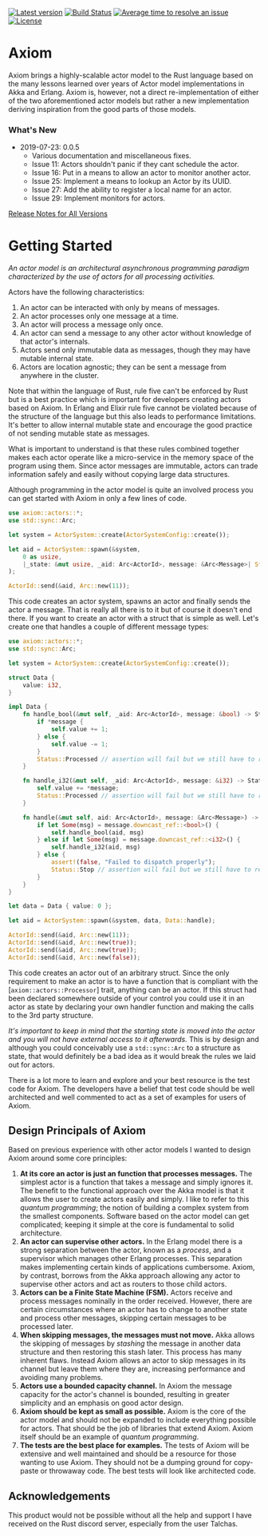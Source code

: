[![Latest version](https://img.shields.io/crates/v/axiom.svg)](https://crates.io/crates/axiom)
[![Build Status](https://api.travis-ci.org/rsimmonsjr/axiom.svg?branch=master)](https://travis-ci.org/rsimmonsjr/axiom)
[![Average time to resolve an issue](https://isitmaintained.com/badge/resolution/rsimmonsjr/axiom.svg)](https://isitmaintained.com/project/rsimmonsjr/axiom)
[![License](https://img.shields.io/crates/l/axiom.svg)](https://github.com/rsimmonsjr/axiom#license)

# Axiom 

Axiom brings a highly-scalable actor model to the Rust language based on the many lessons learned 
over years of Actor model implementations in Akka and Erlang. Axiom is, however, not a direct 
re-implementation of either of the two aforementioned actor models but rather a new 
implementation deriving inspiration from the good parts of those models.

### What's New
* 2019-07-23: 0.0.5 
  * Various documentation and miscellaneous fixes.
  * Issue 11: Actors shouldn't panic if they cant schedule the actor.
  * Issue 16: Put in a means to allow an actor to monitor another actor.
  * Issue 25: Implement a means to lookup an Actor by its UUID.
  * Issue 27: Add the ability to register a local name for an actor.
  * Issue 29: Implement monitors for actors.

[Release Notes for All Versions](https://github.com/rsimmonsjr/axiom/blob/master/RELEASE_NOTES.md)

# Getting Started

*An actor model is an architectural asynchronous programming paradigm characterized by the use
of actors for all processing activities.*

Actors have the following characteristics:
1. An actor can be interacted with only by means of messages.
2. An actor processes only one message at a time.
3. An actor will process a message only once.
4. An actor can send a message to any other actor without knowledge of that actor's internals.
5. Actors send only immutable data as messages, though they may have mutable internal state.
6. Actors are location agnostic; they can be sent a message from anywhere in the cluster.

Note that within the language of Rust, rule five can't be enforced by Rust but is a best practice
which is important for developers creating actors based on Axiom. In Erlang and Elixir rule
five cannot be violated because of the structure of the language but this also leads to
performance limitations. It's better to allow internal mutable state and encourage the good
practice of not sending mutable state as messages.

What is important to understand is that these rules combined together makes each actor operate
like a micro-service in the memory space of the program using them. Since actor messages are
immutable, actors can trade information safely and easily without copying large data
structures.

Although programming in the actor model is quite an involved process you can get started with
Axiom in only a few lines of code.

```rust
use axiom::actors::*;
use std::sync::Arc;

let system = ActorSystem::create(ActorSystemConfig::create());

let aid = ActorSystem::spawn(&system,
    0 as usize,
    |_state: &mut usize, _aid: Arc<ActorId>, message: &Arc<Message>| Status::Processed,
);

ActorId::send(&aid, Arc::new(11));
```

This code creates an actor system, spawns an actor and finally sends the actor a message.
That is really all there is to it but of course it doesn't end there. If you want to create
an actor with a struct that is simple as well. Let's create one that handles a couple of
different message types:

```rust
use axiom::actors::*;
use std::sync::Arc;

let system = ActorSystem::create(ActorSystemConfig::create());

struct Data {
    value: i32,
}

impl Data {
    fn handle_bool(&mut self, _aid: Arc<ActorId>, message: &bool) -> Status {
        if *message {
            self.value += 1;
        } else {
            self.value -= 1;
        }
        Status::Processed // assertion will fail but we still have to return.
    }

    fn handle_i32(&mut self, _aid: Arc<ActorId>, message: &i32) -> Status {
        self.value += *message;
        Status::Processed // assertion will fail but we still have to return.
    }

    fn handle(&mut self, aid: Arc<ActorId>, message: &Arc<Message>) -> Status {
        if let Some(msg) = message.downcast_ref::<bool>() {
            self.handle_bool(aid, msg)
        } else if let Some(msg) = message.downcast_ref::<i32>() {
            self.handle_i32(aid, msg)
        } else {
            assert!(false, "Failed to dispatch properly");
            Status::Stop // assertion will fail but we still have to return.
        }
    }
}

let data = Data { value: 0 };

let aid = ActorSystem::spawn(&system, data, Data::handle);

ActorId::send(&aid, Arc::new(11));
ActorId::send(&aid, Arc::new(true));
ActorId::send(&aid, Arc::new(true));
ActorId::send(&aid, Arc::new(false));
```

This code creates an actor out of an arbitrary struct. Since the only requirement to make
an actor is to have a function that is compliant with the [`axiom::actors::Processor`] trait,
anything can be an actor. If this struct had been declared somewhere outside of your control
you could use it in an actor as state by declaring your own handler function and making the
calls to the 3rd party structure.

*It's important to keep in mind that the starting state is moved into the actor and you
will not have external access to it afterwards.* This is by design and although you could
conceivably use a `std::sync::Arc` to a structure as state, that would definitely be a bad
idea as it would break the rules we laid out for actors.

There is a lot more to learn and explore and your best resource is the test code for Axiom.
The developers have a belief that test code should be well architected and well commented to
act as a set of examples for users of Axiom.


## Design Principals of Axiom

Based on previous experience with other actor models I wanted to design Axiom around some
core principles: 
1. **At its core an actor is just an function that processes messages.** The simplest actor is a 
   function that takes a message and simply ignores it. The benefit to the functional approach 
   over the Akka model is that it allows the user to create actors easily and simply. I like to
   refer to this _quantum programming_; the notion of building a complex system from the smallest 
   components. Software based on the actor model can get complicated; keeping it simple at the 
   core is fundamental to solid architecture.
2. **An actor can supervise other actors.** In the Erlang model there is a strong separation 
   between the actor, known as a _process_, and a supervisor which manages other Erlang processes. 
   This separation makes implementing certain kinds of applications cumbersome. Axiom, by 
   contrast, borrows from the Akka approach allowing any actor to supervise other actors and act
   as routers to those child actors. 
3. **Actors can be a Finite State Machine (FSM).** Actors receive and process messages nominally
   in the order received. However, there are certain circumstances where an actor has to change
   to another state and process other messages, skipping certain messages to be processed later. 
4. **When skipping messages, the messages must not move.** Akka allows the skipping of messages
   by _stashing_ the message in another data structure and then restoring this stash later. This
   process has many inherent flaws. Instead Axiom allows an actor to skip messages in its
   channel but leave them where they are, increasing performance and avoiding many problems.
5. **Actors use a bounded capacity channel.** In Axiom the message capacity for the actor's 
   channel is bounded, resulting in greater simplicity and an emphasis on good actor design.
6. **Axiom should be kept as small as possible.** Axiom is the core of the actor model and 
   should not be expanded to include everything possible for actors. That should be the 
   job of libraries that extend Axiom. Axiom itself should be an example of _quantum
   programming_.
7. **The tests are the best place for examples.** The tests of Axiom will be extensive and
   well maintained and should be a resource for those wanting to use Axiom. They should not
   be a dumping ground for copy-paste or throwaway code. The best tests will look like 
   architected code.  

## Acknowledgements

This product would not be possible without all the help and support I have received on the Rust
discord server, especially from the user Talchas.

